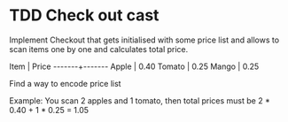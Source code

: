 # TDD Check out cast

Implement Checkout that gets initialised with some price list and allows to scan 
items one by one and calculates total price. 

Item   | Price 
-------+-------
Apple  | 0.40
Tomato | 0.25
Mango  | 0.25

Find a way to encode price list 

Example: 
    You scan 2 apples and 1 tomato, then total prices must be
    2 * 0.40 + 1 * 0.25 = 1.05 
